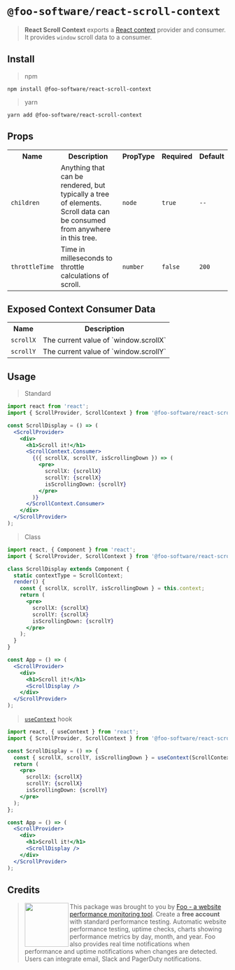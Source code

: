 # `@foo-software/react-scroll-context`

> **React Scroll Context** exports a [React context](https://reactjs.org/docs/context.html) provider and consumer. It provides `window` scroll data to a consumer.

## Install

> npm

```
npm install @foo-software/react-scroll-context
```

> yarn

```
yarn add @foo-software/react-scroll-context
```

## Props

<table>
  <tr>
    <th>Name</th>
    <th>Description</th>
    <th>PropType</th>
    <th>Required</th>
    <th>Default</th>
  </tr>
  <tr>
    <td><code>children</code></td>
    <td>Anything that can be rendered, but typically a tree of elements. Scroll data can be consumed from anywhere in this tree.</td>
    <td><code>node</code></td>
    <td><code>true</code></td>
    <td><code>--</code></td>
  </tr>
  <tr>
    <td><code>throttleTime</code></td>
    <td>Time in milleseconds to throttle calculations of scroll.</td>
    <td><code>number</code></td>
    <td><code>false</code></td>
    <td><code>200</code></td>
  </tr>
</table>

## Exposed Context Consumer Data

<table>
  <tr>
    <th>Name</th>
    <th>Description</th>
  </tr>
  <tr>
    <td><code>scrollX</code></td>
    <td>The current value of `window.scrollX`</td>
  </tr>
  <tr>
    <td><code>scrollY</code></td>
    <td>The current value of `window.scrollY`</td>
  </tr>
</table>

## Usage

> Standard

```jsx
import react from 'react';
import { ScrollProvider, ScrollContext } from '@foo-software/react-scroll-context';

const ScrollDisplay = () => (
  <ScrollProvider>
    <div>
      <h1>Scroll it!</h1>
      <ScrollContext.Consumer>
        {({ scrollX, scrollY, isScrollingDown }) => (
          <pre>
            scrollX: {scrollX}
            scrollY: {scrollX}
            isScrollingDown: {scrollY}
          </pre>
        )}
      </ScrollContext.Consumer>
    </div>
  </ScrollProvider>
);
```

> Class

```jsx
import react, { Component } from 'react';
import { ScrollProvider, ScrollContext } from '@foo-software/react-scroll-context';

class ScrollDisplay extends Component {
  static contextType = ScrollContext;
  render() {
    const { scrollX, scrollY, isScrollingDown } = this.context;
    return (
      <pre>
        scrollX: {scrollX}
        scrollY: {scrollX}
        isScrollingDown: {scrollY}
      </pre>
    );
  }
}

const App = () => (
  <ScrollProvider>
    <div>
      <h1>Scroll it!</h1>
      <ScrollDisplay />
    </div>
  </ScrollProvider>
);
```

> [`useContext`](https://reactjs.org/docs/hooks-reference.html#usecontext) hook

```jsx
import react, { useContext } from 'react';
import { ScrollProvider, ScrollContext } from '@foo-software/react-scroll-context';

const ScrollDisplay = () => {
  const { scrollX, scrollY, isScrollingDown } = useContext(ScrollContext);
  return (
    <pre>
      scrollX: {scrollX}
      scrollY: {scrollX}
      isScrollingDown: {scrollY}
    </pre>
  );
};

const App = () => (
  <ScrollProvider>
    <div>
      <h1>Scroll it!</h1>
      <ScrollDisplay />
    </div>
  </ScrollProvider>
);
```

## Credits

> <img src="https://s3.amazonaws.com/foo.software/images/logo-200x200.png" width="100" height="100" align="left" /> This package was brought to you by [Foo - a website performance monitoring tool](https://www.foo.software). Create a **free account** with standard performance testing. Automatic website performance testing, uptime checks, charts showing performance metrics by day, month, and year. Foo also provides real time notifications when performance and uptime notifications when changes are detected. Users can integrate email, Slack and PagerDuty notifications.
